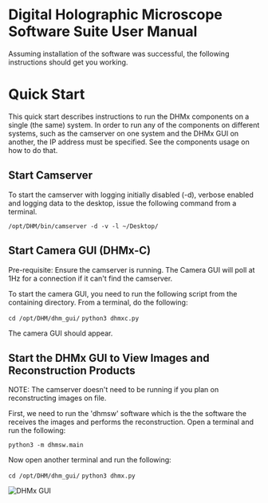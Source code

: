 # Digital Holographic Microscope Software Suite User Manual
Assuming installation of the software was successful, the following instructions should get you working.

# Quick Start
This quick start describes instructions to run the DHMx components on a single (the same) system.
In order to run any of the components on different systems, such as the camserver on one system
and the DHMx GUI on another, the IP address must be specified.  See
the components usage on how to do that.

## Start Camserver
To start the camserver with logging initially disabled (-d), verbose enabled and
logging data to the desktop, issue the following command from a terminal.

`/opt/DHM/bin/camserver -d -v -l ~/Desktop/`

## Start Camera GUI (DHMx-C)
Pre-requisite:  Ensure the camserver is running.  The Camera GUI will poll at 1Hz for a connection 
if it can't find the camserver.

To start the camera GUI, you need to run the following script from the containing directory.
From a terminal, do the following:

`cd /opt/DHM/dhm_gui/`
`python3 dhmxc.py`

The camera GUI should appear.

## Start the DHMx GUI to View Images and Reconstruction Products
NOTE:  The camserver doesn't need to be running if you plan on reconstructing images on file.

First, we need to run the 'dhmsw' software which is the the software the receives the images and performs the reconstruction. 
Open a terminal and run the following:

`python3 -m dhmsw.main`

Now open another terminal and run the following:

`cd /opt/DHM/dhm_gui/`
`python3 dhmx.py`

![DHMx GUI](doc/dhmx_gui_screenshot.jpeg)


